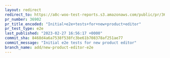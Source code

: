 ```yaml
---
layout: redirect
redirect_to: https://a8c-woo-test-reports.s3.amazonaws.com/public/pr/36902/e2e/index.html
pr_number: 36902
pr_title_encoded: "Initial+e2e+tests+for+new+product+editor"
pr_test_type: e2e
last_published: "2023-02-27 16:56:17 +0000"
commit_sha: 8468d4a6a7538f538fc3be61b708378af251ae77
commit_message: "Initial e2e tests for new product editor"
branch_name: add/new-product-editor-e2e
---
```

